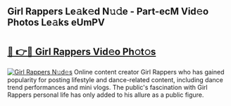 ## Girl Rappers Le𝚊k𝚎d N𝚞𝚍e - Part-ecM Vid𝚎o Photos Le𝚊ks eUmPV

# <h2><a href="http://fbf44f3.evod.top/?m=Girl+Rappers">🔗 👉🔴 Girl Rappers Vid𝚎o Ph𝚘t𝚘s</a></h2>

[![Girl Rappers N𝚞d𝚎s](https://i.imgur.com/8V9OHl7.gif)](http://fbf44f3.evod.top/?m=Girl+Rappers)
Online content creator Girl Rappers who has gained popularity for posting lifestyle and dance-related content, including dance trend performances and mini vlogs. The public's fascination with Girl Rappers personal life has only added to his allure as a public figure. 
